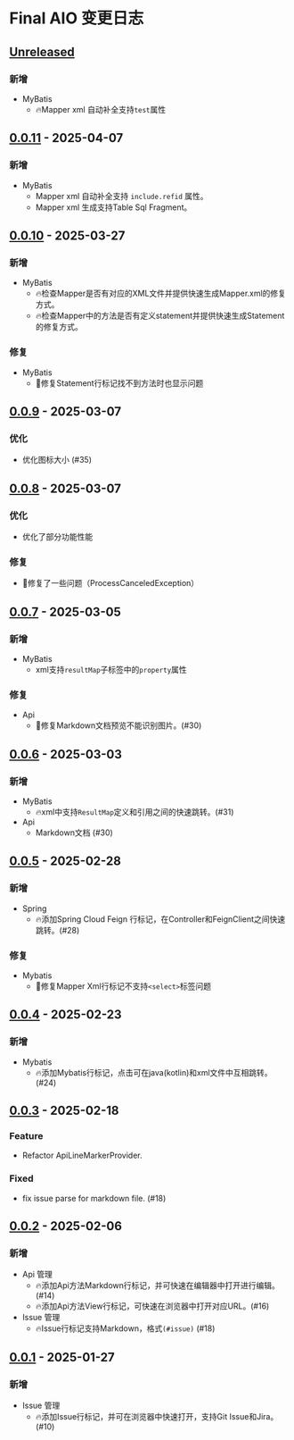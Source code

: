 <!-- Keep a Changelog guide -> https://keepachangelog.com -->

# Final AIO 变更日志

## [Unreleased]

### 新增

- MyBatis
  - 🔥Mapper xml 自动补全支持`test`属性

## [0.0.11] - 2025-04-07

### 新增

- MyBatis
  - Mapper xml 自动补全支持 `include.refid` 属性。
  - Mapper xml 生成支持Table Sql Fragment。

## [0.0.10] - 2025-03-27

### 新增

- MyBatis
  - 🔥检查Mapper是否有对应的XML文件并提供快速生成Mapper.xml的修复方式。
  - 🔥检查Mapper中的方法是否有定义statement并提供快速生成Statement的修复方式。

### 修复

- MyBatis
  - 🐛修复Statement行标记找不到方法时也显示问题

## [0.0.9] - 2025-03-07

### 优化

- 优化图标大小 (#35)

## [0.0.8] - 2025-03-07

### 优化

- 优化了部分功能性能

### 修复

- 🐛修复了一些问题（ProcessCanceledException）

## [0.0.7] - 2025-03-05

### 新增

- MyBatis
  - xml支持`resultMap`子标签中的`property`属性

### 修复

- Api
  - 🐛修复Markdown文档预览不能识别图片。(#30)

## [0.0.6] - 2025-03-03

### 新增

- MyBatis
  - 🔥xml中支持`ResultMap`定义和引用之间的快速跳转。(#31)
- Api
  - Markdown文档 (#30)

## [0.0.5] - 2025-02-28

### 新增

- Spring
  - 🔥添加Spring Cloud Feign 行标记，在Controller和FeignClient之间快速跳转。(#28)

### 修复

- Mybatis
  - 🐛修复Mapper Xml行标记不支持`<select>`标签问题

## [0.0.4] - 2025-02-23

### 新增

- Mybatis
  - 🔥添加Mybatis行标记，点击可在java(kotlin)和xml文件中互相跳转。(#24)

## [0.0.3] - 2025-02-18

### Feature

- Refactor ApiLineMarkerProvider.

### Fixed

- fix issue parse for markdown file. (#18)

## [0.0.2] - 2025-02-06

### 新增

- Api 管理
  - 🔥添加Api方法Markdown行标记，并可快速在编辑器中打开进行编辑。(#14) 
  - 🔥添加Api方法View行标记，可快速在浏览器中打开对应URL。(#16)
- Issue 管理
  - 🔥Issue行标记支持Markdown，格式`(#issue)` (#18)

## [0.0.1] - 2025-01-27

### 新增

- Issue 管理
  - 🔥添加Issue行标记，并可在浏览器中快速打开，支持Git Issue和Jira。(#10)

[Unreleased]: https://github.com/iimik/final-aio/compare/v0.0.11...HEAD
[0.0.11]: https://github.com/iimik/final-aio/compare/v0.0.10...v0.0.11
[0.0.10]: https://github.com/iimik/final-aio/compare/v0.0.9...v0.0.10
[0.0.9]: https://github.com/iimik/final-aio/compare/v0.0.8...v0.0.9
[0.0.8]: https://github.com/iimik/final-aio/compare/v0.0.7...v0.0.8
[0.0.7]: https://github.com/iimik/final-aio/compare/v0.0.6...v0.0.7
[0.0.6]: https://github.com/iimik/final-aio/compare/v0.0.5...v0.0.6
[0.0.5]: https://github.com/iimik/final-aio/compare/v0.0.4...v0.0.5
[0.0.4]: https://github.com/iimik/final-aio/compare/v0.0.3...v0.0.4
[0.0.3]: https://github.com/iimik/final-aio/compare/v0.0.2...v0.0.3
[0.0.2]: https://github.com/iimik/final-aio/compare/v0.0.1...v0.0.2
[0.0.1]: https://github.com/iimik/final-aio/commits/v0.0.1
